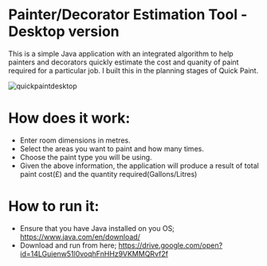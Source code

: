 # Painter/Decorator Estimation Tool - Desktop version

This is a simple Java application with an integrated algorithm to help painters and decorators quickly estimate the cost and
quanity of paint required for a particular job. I built this in the planning stages of Quick Paint.

![quickpaintdesktop](https://user-images.githubusercontent.com/57268763/74553834-0b131780-4f50-11ea-87b0-73141817d4d8.PNG)

# How does it work:

* Enter room dimensions in metres.
* Select the areas you want to paint and how many times.
* Choose the paint type you will be using.
* Given the above information, the application will produce a result of total paint cost(£) and the quantity required(Gallons/Litres)

# How to run it:

* Ensure that you have Java installed on you OS; https://www.java.com/en/download/
* Download and run from here; https://drive.google.com/open?id=14LGuienw51l0voqhFnHHz9VKMMQRvf2f


